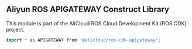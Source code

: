 ## Aliyun ROS APIGATEWAY Construct Library

This module is part of the AliCloud ROS Cloud Development Kit (ROS CDK) project.

```go
import * as APIGATEWAY from '@alicloud/ros-cdk-apigateway';
```
